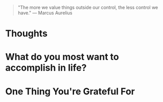 
> \"The more we value things outside our control, the less control we have.\" — Marcus Aurelius

# Thoughts

# What do you most want to accomplish in life?

# One Thing You're Grateful For

